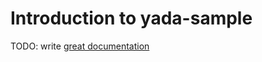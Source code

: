 # Introduction to yada-sample

TODO: write [great documentation](http://jacobian.org/writing/what-to-write/)
